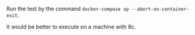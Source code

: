 Run the test by the command `docker-compose up --abort-on-container-exit`.

It would be better to execute on a machine with 8c.
